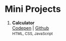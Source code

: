 # Mini Projects

1. **Calculator** \
    [Codepen](https://codepen.io/aexcode/full/MWmZmmR) | [Github](https://github.com/aexcode/mini-projects/tree/main/projects/calculator) \
   <small>HTML, CSS, JavaScript</small>
